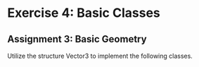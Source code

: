 # Exercise 4: Basic Classes

## Assignment 3: Basic Geometry

Utilize the structure Vector3 to implement the following classes.